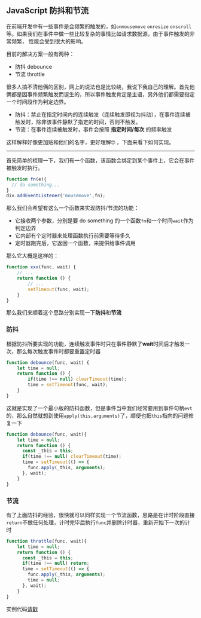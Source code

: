 ## JavaScript 防抖和节流
在前端开发中有一些事件是会频繁的触发的，如`onmousemove` `onresize` `onscroll`等。如果我们在事件中做一些比较复杂的事情比如请求数据源，由于事件触发的非常频繁，
性能会受到很大的影响。  

目前的解决方案一般有两种：
- 防抖 debounce
- 节流 throttle  

很多人搞不清他俩的区别，网上的说法也是比较绕，我说下我自己的理解。首先他俩都是因事件频繁触发而诞生的，所以事件触发肯定是主语，另外他们都需要指定一个时间段作为判定边界。
- 防抖：禁止在指定时间内的连续触发（连续触发即视为抖动），在事件连续被触发时，除非该事件静默了指定的时间，否则不触发。
- 节流：在事件连续被触发时，事件会按照 **指定时间/每次** 的频率触发  

这样解释好像更加贴和他们的名字，更好理解🤓 ，下面来看下如何实现。

---

首先简单的梳理一下，我们有一个函数，该函数会绑定到某个事件上，它会在事件被触发时执行。
```js
function fn(e){
  // do something...
}
div.addEventListener('mousemove',fn);
```
那么我们会希望有这么一个函数来实现防抖/节流的功能：
- 它接收两个参数，分别是要 do something 的一个函数`fn`和一个时间`wait`作为判定边界
- 它内部有个定时器来处理函数执行前需要等待多久
- 定时器跑完后，它返回一个函数，来提供给事件调用

那么它大概是这样的：
```js
function xxx(func, wait) {
    // ...
    return function () {
        // ...
        setTimeout(func, wait);
    }
}
```
那么我们来顺着这个思路分别实现一下**防抖**和**节流**

### 防抖
根据防抖所要实现的功能，连续触发事件时只在事件静默了**wait**时间后才触发一次，那么每次触发事件时都要重置定时器
```js
function debounce(func, wait) {
    let time = null;
    return function () {
        if(time !== null) clearTimeout(time);
        time = setTimeout(func, wait);
    }
}
```
这就是实现了一个最小版的防抖函数，但是事件当中我们经常要用到事件句柄`evt`的，那么自然就想到使用`apply(this,arguments)`了，顺便也把`this`指向的问题修复一下
```js
function debounce(func, wait){
    let time = null;
    return function () {
      const _this = this;
      if(time !== null) clearTimeout(time);
      time = setTimeout(() => {
        func.apply(_this, arguments);
      }, wait);
    }
}
```

### 节流
有了上面防抖的经验，很快就可以同样实现一个节流函数，思路是在计时阶段直接`return`不做任何处理，计时完毕后执行`func`并删除计时器，重新开始下一次的计时
```js
function throttle(func, wait){
    let time = null;
    return function () {
      const _this = this;
      if(time !== null) return;
      time = setTimeout(() => {
        func.apply(_this, arguments);
        time = null;
      }, wait);
    }
}
```
实例代码[请戳](https://jsbin.com/henizixiga/edit?html,js,output)
